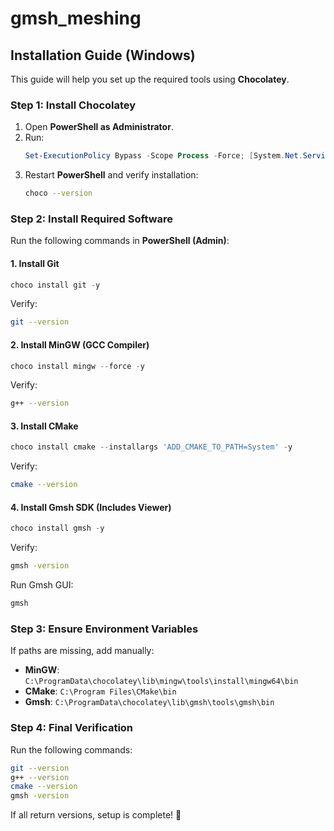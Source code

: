 # gmsh_meshing

## Installation Guide (Windows)

This guide will help you set up the required tools using **Chocolatey**.

### Step 1: Install Chocolatey
1. Open **PowerShell as Administrator**.
2. Run:
   ```powershell
   Set-ExecutionPolicy Bypass -Scope Process -Force; [System.Net.ServicePointManager]::SecurityProtocol = [System.Net.ServicePointManager]::SecurityProtocol -bor 3072; iex ((New-Object System.Net.WebClient).DownloadString('https://community.chocolatey.org/install.ps1'))
   ```
3. Restart **PowerShell** and verify installation:
   ```sh
   choco --version
   ```

### Step 2: Install Required Software
Run the following commands in **PowerShell (Admin)**:

#### 1. Install Git
```powershell
choco install git -y
```
Verify:
```sh
git --version
```

#### 2. Install MinGW (GCC Compiler)
```powershell
choco install mingw --force -y
```
Verify:
```sh
g++ --version
```

#### 3. Install CMake
```powershell
choco install cmake --installargs 'ADD_CMAKE_TO_PATH=System' -y
```
Verify:
```sh
cmake --version
```

#### 4. Install Gmsh SDK (Includes Viewer)
```powershell
choco install gmsh -y
```
Verify:
```sh
gmsh -version
```
Run Gmsh GUI:
```sh
gmsh
```

### Step 3: Ensure Environment Variables
If paths are missing, add manually:
- **MinGW**: `C:\ProgramData\chocolatey\lib\mingw\tools\install\mingw64\bin`
- **CMake**: `C:\Program Files\CMake\bin`
- **Gmsh**: `C:\ProgramData\chocolatey\lib\gmsh\tools\gmsh\bin`

### Step 4: Final Verification
Run the following commands:
```sh
git --version
g++ --version
cmake --version
gmsh -version
```
If all return versions, setup is complete! 🚀
